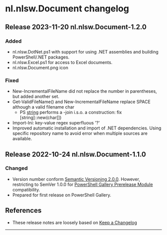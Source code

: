 ﻿# nl.nlsw.Document changelog

## Release 2023-11-20 nl.nlsw.Document-1.2.0

### Added
- nl.nlsw.DotNet.ps1 with support for using .NET assemblies and building PowerShell/.NET packages.
- nl.nlsw.Excel.ps1 for access to Excel documents.
- nl.nlsw.Document.png icon

### Fixed
- New-IncrementalFileName did not replace the number in parentheses, but added another set.
- Get-ValidFileName() and New-IncrementalFileName replace SPACE although a valid filename char
  - PS [string](char[]) performs a -join i.s.o. a construction: fix [string]::new(char[])
- Import-Ini: key-value regex superfluous '?'
- Improved automatic installation and import of .NET dependencies. Using specific repository
  name to avoid error when multiple sources are available.

## Release 2022-10-24 nl.nlsw.Document-1.1.0

### Changed
- Version number conform [Semantic Versioning 2.0.0]. However,
  restricting to SemVer 1.0.0 for [PowerShell Gallery Prerelease Module] compatibility.
- Prepared for first release on PowerShell Gallery.

## References

- These release notes are loosely based on [Keep a Changelog](https://keepachangelog.com/en/1.0.0/)

---
[PowerShell Gallery Prerelease Module]: https://learn.microsoft.com/en-us/powershell/scripting/gallery/concepts/module-prerelease-support
[Semantic Versioning 2.0.0]: <https://semver.org/> "semver.org"

